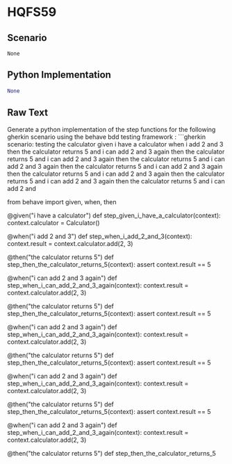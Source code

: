 # HQFS59
## Scenario
```gherkin
None
```


## Python Implementation
```python
None
```


## Raw Text
Generate a python implementation of the step functions for the following gherkin scenario using the behave bdd testing framework : ```gherkin scenario: testing the calculator given i have a calculator when i add 2 and 3 then the calculator returns 5 and i can add 2 and 3 again then the calculator returns 5 and i can add 2 and 3 again then the calculator returns 5 and i can add 2 and 3 again then the calculator returns 5 and i can add 2 and 3 again then the calculator returns 5 and i can add 2 and 3 again then the calculator returns 5 and i can add 2 and 3 again then the calculator returns 5 and i can add 2 and



from behave import given, when, then

@given("i have a calculator")
def step_given_i_have_a_calculator(context):
    context.calculator = Calculator()

@when("i add 2 and 3")
def step_when_i_add_2_and_3(context):
    context.result = context.calculator.add(2, 3)

@then("the calculator returns 5")
def step_then_the_calculator_returns_5(context):
    assert context.result == 5

@when("i can add 2 and 3 again")
def step_when_i_can_add_2_and_3_again(context):
    context.result = context.calculator.add(2, 3)

@then("the calculator returns 5")
def step_then_the_calculator_returns_5(context):
    assert context.result == 5

@when("i can add 2 and 3 again")
def step_when_i_can_add_2_and_3_again(context):
    context.result = context.calculator.add(2, 3)

@then("the calculator returns 5")
def step_then_the_calculator_returns_5(context):
    assert context.result == 5

@when("i can add 2 and 3 again")
def step_when_i_can_add_2_and_3_again(context):
    context.result = context.calculator.add(2, 3)

@then("the calculator returns 5")
def step_then_the_calculator_returns_5(context):
    assert context.result == 5

@when("i can add 2 and 3 again")
def step_when_i_can_add_2_and_3_again(context):
    context.result = context.calculator.add(2, 3)

@then("the calculator returns 5")
def step_then_the_calculator_returns_5
